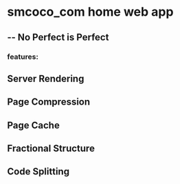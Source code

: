 # smcoco_com home web app
## -- No Perfect is Perfect
### features:
## Server Rendering
## Page Compression
## Page Cache
## Fractional Structure
## Code Splitting
